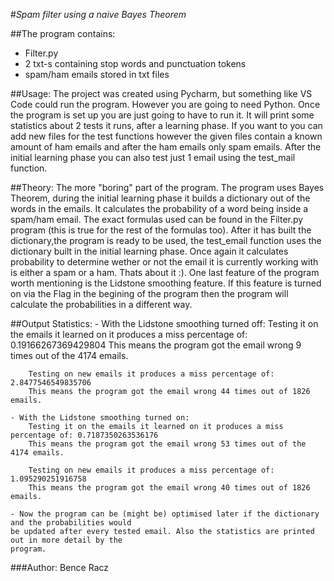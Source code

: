 #*Spam filter using a naive Bayes Theorem*

##The program contains: 
- Filter.py 
- 2 txt-s containing stop words and punctuation tokens 
- spam/ham emails stored in txt files

##Usage:
    The project was created using Pycharm, but something like VS Code could run the
    program. However you are going to need Python. Once the program is set up you are
    just going to have to run it. It will print some statistics about 2 tests it runs, after
    a learning phase. If you want to you can add new files for the test functions however
    the given files contain a known amount of ham emails and after the ham emails only spam emails.
    After the initial learning phase you can also test just 1 email using the test_mail
    function.

##Theory:
    The more "boring" part of the program. The program uses Bayes Theorem, during the initial
    learning phase it builds a dictionary out of the words in the emails. It calculates the probability
    of a word being inside a spam/ham email. The exact formulas used can be found in the Filter.py
    program (this is true for the rest of the formulas too). After it has built the dictionary,the program 
    is ready to be used, the test_email function uses the dictionary built in the initial learning phase. 
    Once again it calculates probability to determine wether or not the email it is currently working 
    with is either a spam or a ham. Thats about it :). One last feature of the program worth mentioning
    is the Lidstone smoothing feature. If this feature is turned on via the Flag in the begining of the 
    program then the program will calculate the probabilities in a different way.

##Output Statistics:
    - With the Lidstone smoothing turned off:
        Testing it on the emails it learned on it produces a miss percentage of: 0.19166267369429804
        This means the program got the email wrong 9 times out of the 4174 emails.

        Testing on new emails it produces a miss percentage of: 2.8477546549835706
        This means the program got the email wrong 44 times out of 1826 emails.

    - With the Lidstone smoothing turned on:
        Testing it on the emails it learned on it produces a miss percentage of: 0.7187350263536176
        This means the program got the email wrong 53 times out of the 4174 emails.

        Testing on new emails it produces a miss percentage of: 1.095290251916758
        This means the program got the email wrong 40 times out of 1826 emails.

    - Now the program can be (might be) optimised later if the dictionary and the probabilities would
    be updated after every tested email. Also the statistics are printed out in more detail by the
    program.

###Author: Bence Racz